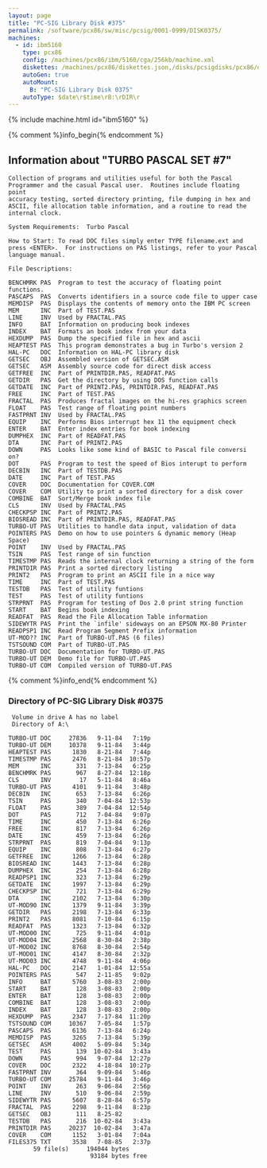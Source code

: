 ```yaml
---
layout: page
title: "PC-SIG Library Disk #375"
permalink: /software/pcx86/sw/misc/pcsig/0001-0999/DISK0375/
machines:
  - id: ibm5160
    type: pcx86
    config: /machines/pcx86/ibm/5160/cga/256kb/machine.xml
    diskettes: /machines/pcx86/diskettes.json,/disks/pcsigdisks/pcx86/diskettes.json
    autoGen: true
    autoMount:
      B: "PC-SIG Library Disk 0375"
    autoType: $date\r$time\rB:\rDIR\r
---
```


{% include machine.html id="ibm5160" %}

{% comment %}info_begin{% endcomment %}

## Information about "TURBO PASCAL SET #7"

    Collection of programs and utilities useful for both the Pascal
    Programmer and the casual Pascal user.  Routines include floating point
    accuracy testing, sorted directory printing, file dumping in hex and
    ASCII, file allocation table information, and a routine to read the
    internal clock.
    
    System Requirements:  Turbo Pascal
    
    How to Start: To read DOC files simply enter TYPE filename.ext and
    press <ENTER>.  For instructions on PAS listings, refer to your Pascal
    language manual.
    
    File Descriptions:
    
    BENCHMRK PAS  Program to test the accuracy of floating point functions.
    PASCAPS  PAS  Converts identifiers in a source code file to upper case
    MEMDISP  PAS  Displays the contents of memory onto the IBM PC screen
    MEM      INC  Part of TEST.PAS
    LINE     INV  Used by FRACTAL.PAS
    INFO     BAT  Information on producing book indexes
    INDEX    BAT  Formats an book index from your data
    HEXDUMP  PAS  Dump the specified file in hex and ascii
    HEAPTEST PAS  This program demonstrates a bug in Turbo's version 2
    HAL-PC   DOC  Information on HAL-PC library disk
    GETSEC   OBJ  Assembled version of GETSEC.ASM
    GETSEC   ASM  Assembly source code for direct disk access
    GETFREE  INC  Part of PRINTDIR.PAS, READFAT.PAS
    GETDIR   PAS  Get the directory by using DOS function calls
    GETDATE  INC  Part of PRINT2.PAS, PRINTDIR.PAS, READFAT.PAS
    FREE     INC  Part of TEST.PAS
    FRACTAL  PAS  Produces fractal images on the hi-res graphics screen
    FLOAT    PAS  Test range of floating point numbers
    FASTPRNT INV  Used by FRACTAL.PAS
    EQUIP    INC  Performs Bios interrupt hex 11 the equipment check
    ENTER    BAT  Enter index entries for book indexing
    DUMPHEX  INC  Part of READFAT.PAS
    DTA      INC  Part of PRINT2.PAS
    DOWN     PAS  Looks like some kind of BASIC to Pascal file conversi on?
    DOT      PAS  Program to test the speed of Bios interupt to perform
    DECBIN   INC  Part of TESTDB.PAS
    DATE     INC  Part of TEST.PAS
    COVER    DOC  Documentation for COVER.COM
    COVER    COM  Utility to print a sorted directory for a disk cover
    COMBINE  BAT  Sort/Merge book index file
    CLS      INV  Used by FRACTAL.PAS
    CHECKPSP INC  Part of PRINT2.PAS
    BIOSREAD INC  Part of PRINTDIR.PAS, READFAT.PAS
    TURBO-UT PAS  Utilities to handle data input, validation of data
    POINTERS PAS  Demo on how to use pointers & dynamic memory (Heap Space)
    POINT    INV  Used by FRACTAL.PAS
    TSIN     PAS  Test range of sin function
    TIMESTMP PAS  Reads the internal clock returning a string of the form
    PRINTDIR PAS  Print a sorted directory listing
    PRINT2   PAS  Program to print an ASCII file in a nice way
    TIME     INC  Part of TEST.PAS
    TESTDB   PAS  Test of utility funtions
    TEST     PAS  Test of utility funtions
    STRPRNT  PAS  Program for testing of Dos 2.0 print string function
    START    BAT  Begins book indexing
    READFAT  PAS  Read the File Allocation Table information
    SIDEWYTR PAS  Print the `infile' sideways on an EPSON MX-80 Printer
    READPSP1 INC  Read Program Segment Prefix information
    UT-MOD?? INC  Part of TURBO-UT.PAS (6 files)
    TSTSOUND COM  Part of TURBO-UT.PAS
    TURBO-UT DOC  Documentation for TURBO-UT.PAS
    TURBO-UT DEM  Demo file for TURBO-UT.PAS
    TURBO-UT COM  Compiled version of TURBO-UT.PAS
{% comment %}info_end{% endcomment %}


### Directory of PC-SIG Library Disk #0375

     Volume in drive A has no label
     Directory of A:\

    TURBO-UT DOC     27836   9-11-84   7:19p
    TURBO-UT DEM     10378   9-11-84   3:44p
    HEAPTEST PAS      1830   8-21-84   7:44p
    TIMESTMP PAS      2476   8-21-84  10:57p
    MEM      INC       331   7-13-84   6:25p
    BENCHMRK PAS       967   8-27-84  12:18p
    CLS      INV        17   5-11-84   8:46a
    TURBO-UT PAS      4101   9-11-84   3:48p
    DECBIN   INC       653   7-13-84   6:26p
    TSIN     PAS       340   7-04-84  12:53p
    FLOAT    PAS       389   7-04-84  12:54p
    DOT      PAS       712   7-04-84   9:07p
    TIME     INC       450   7-13-84   6:26p
    FREE     INC       817   7-13-84   6:26p
    DATE     INC       459   7-13-84   6:26p
    STRPRNT  PAS       819   7-04-84   9:13p
    EQUIP    INC       808   7-13-84   6:27p
    GETFREE  INC      1266   7-13-84   6:28p
    BIOSREAD INC      1443   7-13-84   6:28p
    DUMPHEX  INC       254   7-13-84   6:28p
    READPSP1 INC       323   7-13-84   6:29p
    GETDATE  INC      1997   7-13-84   6:29p
    CHECKPSP INC       721   7-13-84   6:29p
    DTA      INC      2102   7-13-84   6:30p
    UT-MOD90 INC      1379   9-11-84   3:39p
    GETDIR   PAS      2198   7-13-84   6:33p
    PRINT2   PAS      8081   7-10-84   6:15p
    READFAT  PAS      1323   7-13-84   6:32p
    UT-MOD00 INC       725   9-11-84   4:01p
    UT-MOD04 INC      2568   8-30-84   2:38p
    UT-MOD02 INC      8768   8-30-84   2:54p
    UT-MOD01 INC      4147   8-30-84   2:32p
    UT-MOD03 INC      4748   9-11-84   4:06p
    HAL-PC   DOC      2147   1-01-84  12:55a
    POINTERS PAS       547   2-11-85   9:02p
    INFO     BAT      5760   3-08-83   2:00p
    START    BAT       128   3-08-83   2:00p
    ENTER    BAT       128   3-08-83   2:00p
    COMBINE  BAT       128   3-08-83   2:00p
    INDEX    BAT       128   3-08-83   2:00p
    HEXDUMP  PAS      2347   7-17-84  11:20p
    TSTSOUND COM     10367   7-05-84   1:57p
    PASCAPS  PAS      6136   7-13-84   6:24p
    MEMDISP  PAS      3265   7-13-84   5:39p
    GETSEC   ASM      4002   5-09-84   5:34p
    TEST     PAS       139  10-02-84   3:43a
    DOWN     PAS       994   9-07-84  12:27p
    COVER    DOC      2322   4-18-84  10:27p
    FASTPRNT INV       364   9-09-84   5:46p
    TURBO-UT COM     25784   9-11-84   3:46p
    POINT    INV       263   9-06-84   2:56p
    LINE     INV       510   9-06-84   2:59p
    SIDEWYTR PAS      5607   8-28-84   6:57p
    FRACTAL  PAS      2298   9-11-84   8:23p
    GETSEC   OBJ       111   8-25-82
    TESTDB   PAS       216  10-02-84   3:43a
    PRINTDIR PAS     20237  10-02-84   3:47a
    COVER    COM      1152   3-01-84   7:04a
    FILES375 TXT      3538   7-08-85   2:37p
           59 file(s)     194044 bytes
                           93184 bytes free
